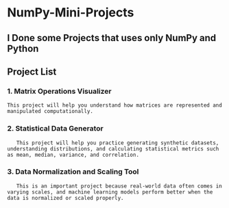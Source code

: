 # NumPy-Mini-Projects

## I Done some Projects that uses only NumPy and Python

## Project List

### 1. Matrix Operations Visualizer
    This project will help you understand how matrices are represented and manipulated computationally.

### 2. Statistical Data Generator
       This project will help you practice generating synthetic datasets, understanding distributions, and calculating statistical metrics such as mean, median, variance, and correlation.

### 3. Data Normalization and Scaling Tool
       This is an important project because real-world data often comes in varying scales, and machine learning models perform better when the data is normalized or scaled properly.
